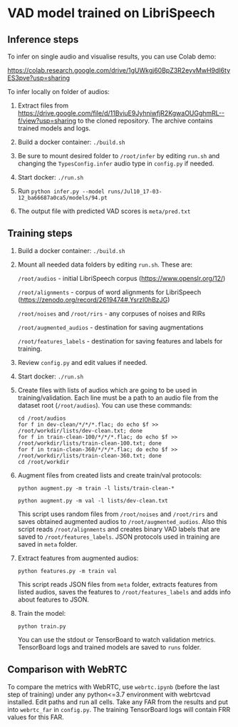 # VAD model trained on LibriSpeech

## Inference steps

To infer on single audio and visualise results, you can use Colab demo: 

https://colab.research.google.com/drive/1gUWkgj60BpZ3R2eyvMwH9dI6tyES3pve?usp=sharing

To infer locally on folder of audios:

1. Extract files from https://drive.google.com/file/d/11BviuE9JyhniwfjR2KgwaOUGghmRL--f/view?usp=sharing to the cloned repository. The archive contains trained models and logs.

2. Build a docker container: ``./build.sh``

3. Be sure to mount desired folder to ``/root/infer`` by editing ``run.sh`` and changing the ``TypesConfig.infer`` audio type in ``config.py`` if needed.

4. Start docker: ``./run.sh``

5. Run ``python infer.py --model runs/Jul10_17-03-12_ba66687a0ca5/models/94.pt``

6. The output file with predicted VAD scores is ``meta/pred.txt``

## Training steps

1. Build a docker container: ``./build.sh``

2. Mount all needed data folders by editing ``run.sh``. These are:

    ``/root/audios`` - initial LibriSpeech corpus (https://www.openslr.org/12/)
    
    ``/root/alignments`` - corpus of word alignments for LibriSpeech (https://zenodo.org/record/2619474#.YsrzI0hBzJG)
    
    ``/root/noises`` and ``/root/rirs`` - any corpuses of noises and RIRs
    
    ``/root/augmented_audios`` - destination for saving augmentations
    
    ``/root/features_labels`` - destination for saving features and labels for training.

3. Review ``config.py`` and edit values if needed.

4. Start docker: ``./run.sh``

5. Create files with lists of audios which are going to be used in training/validation. Each line must be a path to an audio file from the dataset root (``/root/audios``). You can use these commands:

    ```
    cd /root/audios
    for f in dev-clean/*/*/*.flac; do echo $f >> /root/workdir/lists/dev-clean.txt; done
    for f in train-clean-100/*/*/*.flac; do echo $f >> /root/workdir/lists/train-clean-100.txt; done
    for f in train-clean-360/*/*/*.flac; do echo $f >> /root/workdir/lists/train-clean-360.txt; done
    cd /root/workdir
    ```

6. Augment files from created lists and create train/val protocols:

    ``python augment.py -m train -l lists/train-clean-*``
    
    ``python augment.py -m val -l lists/dev-clean.txt``
    
    This script uses random files from ``/root/noises`` and ``/root/rirs`` and saves obtained augmented audios to ``/root/augmented_audios``. Also this script reads ``/root/alignments`` and creates binary VAD labels that are saved to ``/root/features_labels``. JSON protocols used in training are saved in ``meta`` folder.
    
7. Extract features from augmented audios:

    ``python features.py -m train val``
    
    This script reads JSON files from ``meta`` folder, extracts features from listed audios, saves the features to ``/root/features_labels`` and adds info about features to JSON.
    
8. Train the model: 

    ``python train.py``
    
    You can use the stdout or TensorBoard to watch validation metrics. TensorBoard logs and trained models are saved to ``runs`` folder.
    
## Comparison with WebRTC

To compare the metrics with WebRTC, use ``webrtc.ipynb`` (before the last step of training) under any python<=3.7 environment with webrtcvad installed. Edit paths and run all cells. Take any FAR from the results and put into ``webrtc_far`` in ``config.py``. The training TensorBoard logs will contain FRR values for this FAR.
